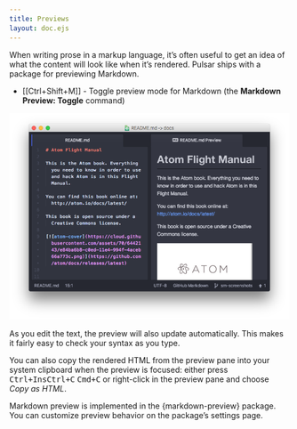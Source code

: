 ```yaml
---
title: Previews
layout: doc.ejs
---
```


When writing prose in a markup language, it’s often useful to get an idea of what the content will look like when it’s rendered. Pulsar ships with a package for previewing Markdown.

- [[Ctrl+Shift+M]] - Toggle preview mode for Markdown (the **Markdown Preview: Toggle** command)

![Preview your prose](/img/atom/preview.png)

As you edit the text, the preview will also update automatically. This makes it fairly easy to check your syntax as you type.

You can also copy the rendered HTML from the preview pane into your system clipboard when the preview is focused: either press <kbd class="platform-linux">Ctrl+Ins</kbd><kbd class="platform-win">Ctrl+C</kbd> <kbd class="platform-mac">Cmd+C</kbd> or right-click in the preview pane and choose _Copy as HTML_.

Markdown preview is implemented in the {markdown-preview} package. You can customize preview behavior on the package’s settings page.

